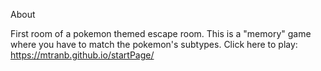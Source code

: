 About

First room of a pokemon themed escape room. This is a "memory" game where you have to match the pokemon's subtypes. Click here to play: https://mtranb.github.io/startPage/
